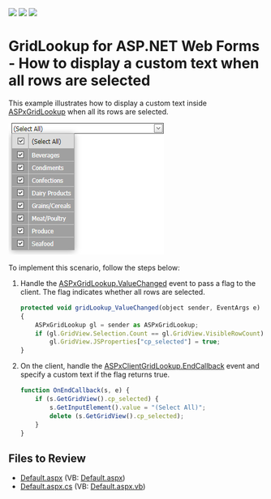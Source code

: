 <!-- default badges list -->
![](https://img.shields.io/endpoint?url=https://codecentral.devexpress.com/api/v1/VersionRange/128530864/13.1.5%2B)
[![](https://img.shields.io/badge/Open_in_DevExpress_Support_Center-FF7200?style=flat-square&logo=DevExpress&logoColor=white)](https://supportcenter.devexpress.com/ticket/details/E4862)
[![](https://img.shields.io/badge/📖_How_to_use_DevExpress_Examples-e9f6fc?style=flat-square)](https://docs.devexpress.com/GeneralInformation/403183)
<!-- default badges end -->

# GridLookup for ASP.NET Web Forms - How to display a custom text when all rows are selected

This example illustrates how to display a custom text inside [ASPxGridLookup](https://docs.devexpress.com/AspNet/DevExpress.Web.ASPxGridLookup) when all its rows are selected.

![Custom Select All Text](select-all.png)

To implement this scenario, follow the steps below:

1. Handle the [ASPxGridLookup.ValueChanged](https://docs.devexpress.com/AspNet/DevExpress.Web.ASPxEdit.ValueChanged) event to pass a flag to the client. The flag indicates whether all rows are selected.

    ```js
    protected void gridLookup_ValueChanged(object sender, EventArgs e)
    {
        ASPxGridLookup gl = sender as ASPxGridLookup;
        if (gl.GridView.Selection.Count == gl.GridView.VisibleRowCount)
            gl.GridView.JSProperties["cp_selected"] = true;
    }

    ```

2. On the client, handle the [ASPxClientGridLookup.EndCallback](https://docs.devexpress.com/AspNet/js-ASPxClientGridLookup.EndCallback) event and specify a custom text if the flag returns true.


    ```js
    function OnEndCallback(s, e) {
        if (s.GetGridView().cp_selected) {
            s.GetInputElement().value = "(Select All)";
            delete (s.GetGridView().cp_selected);
        }
    }
    ```

## Files to Review

* [Default.aspx](./CS/WebSite/Default.aspx) (VB: [Default.aspx](./VB/WebSite/Default.aspx))
* [Default.aspx.cs](./CS/WebSite/Default.aspx.cs) (VB: [Default.aspx.vb](./VB/WebSite/Default.aspx.vb))
